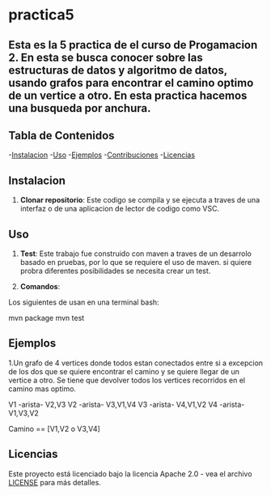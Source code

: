 # practica5
## Esta es la 5 practica de el curso de Progamacion 2. En esta se busca conocer sobre las estructuras de datos y algoritmo de datos, usando grafos para encontrar el camino optimo de un vertice a otro. En esta practica hacemos una busqueda por anchura.

## Tabla de Contenidos

-[Instalacion](#instalacion)
-[Uso](#uso)
-[Ejemplos](#ejemplos)
-[Contribuciones](#contribuciones)
-[Licencias](#licencias)

## Instalacion
1. **Clonar repositorio**: 
Este codigo se compila y se ejecuta a traves de una interfaz o de una aplicacion de lector de codigo como VSC.

## Uso
1. **Test**:
Este trabajo fue construido con maven a traves de un desarrolo basado en pruebas, por lo que se requiere el uso de maven. si quiere probra diferentes posibilidades se necesita crear un test.

2. **Comandos**:

Los siguientes de usan en una terminal bash:

mvn package
mvn test


## Ejemplos

1.Un grafo de 4 vertices donde todos estan conectados entre si a excepcion de los dos que se quiere encontrar el camino y se quiere llegar de un vertice a otro. Se tiene que devolver todos los vertices recorridos en el camino mas optimo.

V1 -arista- V2,V3
V2 -arista- V3,V1,V4
V3 -arista- V4,V1,V2
V4 -arista- V1,V3,V2

Camino == [V1,V2 o V3,V4]

## Licencias

Este proyecto está licenciado bajo la licencia Apache 2.0 - vea el archivo [LICENSE](LICENSE) para más detalles.

